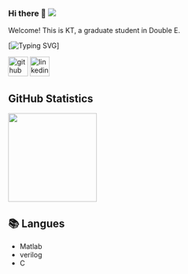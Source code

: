 ### Hi there 👋  ![](https://komarev.com/ghpvc/?username=putoze)

Welcome! This is KT, a graduate student in Double E.

[![Typing SVG](https://readme-typing-svg.demolab.com?font=Fira+Code&pause=1000&color=B1AEF7&background=FFFFFF00&center=true&width=600&height=80&lines=Researcher+%7C+Master+Student;Electrical+Engineering+%7C+IC+Design)]

[<img src='https://cdn.jsdelivr.net/npm/simple-icons@3.0.1/icons/github.svg' alt='github' height='40'>](https://github.com/KTTU31)  [<img src='https://cdn.jsdelivr.net/npm/simple-icons@3.0.1/icons/linkedin.svg' alt='linkedin' height='40'>](https://www.linkedin.com/in/kt-tu-99487127b/)  
  
<!-- GitHub Statistics -->

## GitHub Statistics  

<div >  
  
<img height="180px" src="https://github-readme-stats.vercel.app/api/top-langs/?username=putoze&hide_border=true&show_icons=true&layout=compact&langs_count=6&theme=dracula"/> 

  
  
## 📚 Langues  
  
- Matlab  
- verilog  
- C

